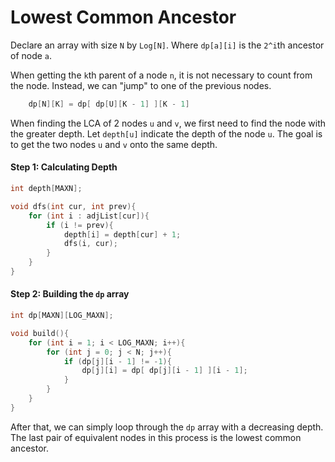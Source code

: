Lowest Common Ancestor
======

Declare an array with size `N` by `Log[N]`. Where `dp[a][i]` is the `2^i`th ancestor of node `a`.

When getting the `k`th parent of a node `n`, it is not necessary to count from the node. Instead, we can "jump" to one of the previous nodes. 

```cpp
	dp[N][K] = dp[ dp[U][K - 1] ][K - 1]
```

When finding the LCA of 2 nodes `u` and `v`, we first need to find the node with the greater depth. Let `depth[u]` indicate the depth of the node `u`. The goal is to get the two nodes `u` and `v` onto the same depth.

#### Step 1: Calculating Depth
```cpp
int depth[MAXN];

void dfs(int cur, int prev){
	for (int i : adjList[cur]){
		if (i != prev){
			depth[i] = depth[cur] + 1;
			dfs(i, cur);
		}
	}
}
```

#### Step 2: Building the `dp` array
```cpp
int dp[MAXN][LOG_MAXN];

void build(){
	for (int i = 1; i < LOG_MAXN; i++){
		for (int j = 0; j < N; j++){
			if (dp[j][i - 1] != -1){
				dp[j][i] = dp[ dp[j][i - 1] ][i - 1];
			}
		}
	}
}
```

After that, we can simply loop through the `dp` array with a decreasing depth. The last pair of equivalent nodes in this process is the lowest common ancestor. 

